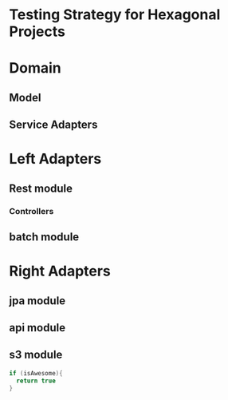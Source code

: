 # Testing Strategy for Hexagonal Projects

# Domain

## Model

## Service Adapters

# Left Adapters

## Rest module

### Controllers
### 

## batch module

# Right Adapters
## jpa module
## api module
## s3 module

```java 
if (isAwesome){
  return true
}
```
